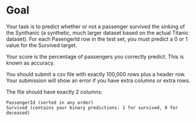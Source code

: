 # Goal

Your task is to predict whether or not a passenger survived the sinking of the Synthanic (a synthetic, much larger dataset based on the actual Titanic dataset). For each PasengerId row in the test set, you must predict a 0 or 1 value for the Survived target.

Your score is the percentage of passengers you correctly predict. This is known as accuracy.

You should submit a csv file with exactly 100,000 rows plus a header row. Your submission will show an error if you have extra columns or extra rows.

The file should have exactly 2 columns:

    PassengerId (sorted in any order)
    Survived (contains your binary predictions: 1 for survived, 0 for deceased)
